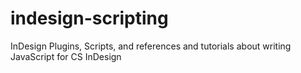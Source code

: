 indesign-scripting
==================

InDesign Plugins, Scripts, and references and tutorials about writing JavaScript for CS InDesign
